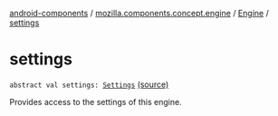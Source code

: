 [android-components](../../index.md) / [mozilla.components.concept.engine](../index.md) / [Engine](index.md) / [settings](./settings.md)

# settings

`abstract val settings: `[`Settings`](../-settings/index.md) [(source)](https://github.com/mozilla-mobile/android-components/blob/master/components/concept/engine/src/main/java/mozilla/components/concept/engine/Engine.kt#L186)

Provides access to the settings of this engine.

